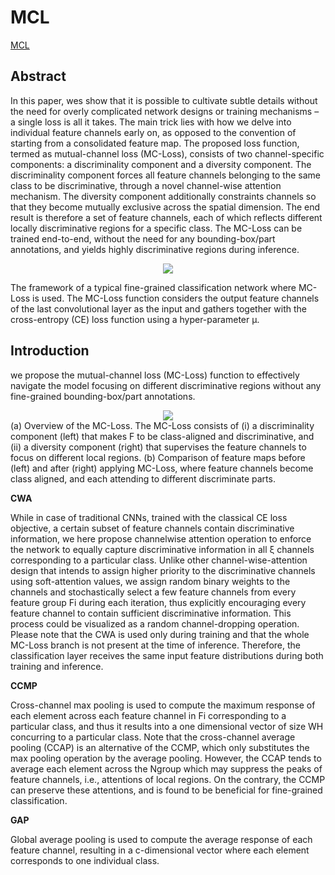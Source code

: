 # MCL

[MCL](https://arxiv.org/abs/2002.04264)

## Abstract

In this paper, wes show that it is possible to cultivate subtle details without the need for overly complicated network designs or training mechanisms – a single loss is all it takes. The main trick lies with how we delve into individual feature channels early on, as opposed to the convention of starting from a consolidated feature map. The proposed loss function, termed as mutual-channel loss (MC-Loss), consists of two channel-specific components: a discriminality component and a diversity component. The discriminality component forces all feature channels belonging to the same class to be discriminative, through a novel channel-wise attention mechanism. The diversity component additionally constraints channels so that they become mutually exclusive across the spatial dimension. The end result is therefore a set of feature channels, each of which reflects different locally discriminative regions for a specific class. The MC-Loss can be trained end-to-end, without the need for any bounding-box/part annotations, and yields highly discriminative regions during inference.

<div align=center>
<img src="https://github.com/YangYuqi317/FGVCLib_docs/blob/main/src/mcl_method.jpg?raw=true"/>
</div>

The framework of a typical fine-grained classification network where MC-Loss is used. The MC-Loss function considers the output feature channels of the last convolutional layer as the input and gathers together with the cross-entropy (CE) loss function using a hyper-parameter µ.

## Introduction
we propose the mutual-channel loss (MC-Loss) function to effectively navigate the model focusing on different discriminative regions without any fine-grained bounding-box/part annotations.
<div align=center>
<img src="https://github.com/YangYuqi317/FGVCLib_docs/blob/main/src/mcl_loss.jpg?raw=true"/>
</div>
(a) Overview of the MC-Loss. The MC-Loss consists of (i) a discriminality component (left) that makes F to be class-aligned and discriminative, and (ii) a diversity component (right) that supervises the feature channels to focus on different local regions. (b) Comparison of feature maps before (left) and after (right) applying MC-Loss, where feature channels become class aligned, and each attending to different discriminate parts. 

**CWA**

While in case of traditional CNNs, trained with the classical CE loss objective, a certain subset of feature channels contain discriminative information, we here propose channelwise attention operation to enforce the network to equally capture discriminative information in all ξ channels corresponding to a particular class. Unlike other channel-wise-attention design that intends to assign higher priority to the discriminative channels using soft-attention values, we assign random binary weights to the channels and stochastically select a few feature channels from every feature group Fi during each iteration, thus explicitly encouraging every feature channel to contain sufficient discriminative information. This process could be visualized as a random channel-dropping operation. Please note that the CWA is used only during training and that the whole MC-Loss branch is not present at the time of inference. Therefore, the classification layer receives the same input feature distributions during both training and inference.

**CCMP**

Cross-channel max pooling is used to compute the maximum response of each element across each feature channel in Fi corresponding to a particular class, and thus it results into a one dimensional vector of size WH concurring to a particular class. Note that the cross-channel average pooling (CCAP) is an alternative of the CCMP, which only substitutes the max pooling operation by the average pooling. However, the CCAP tends to average each element across the Ngroup which may suppress the peaks of feature channels, i.e., attentions of local regions. On the contrary, the CCMP can preserve these attentions, and is found to be beneficial for fine-grained classification.

**GAP**

Global average pooling is used to compute the average response of each feature channel, resulting in a c-dimensional vector where each element corresponds to one individual class.